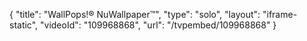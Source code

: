 {
    "title": "WallPops!&reg; NuWallpaper&trade;",
    "type": "solo",
    "layout": "iframe-static",
    "videoId": "109968868",
    "url": "\/tvpembed\/109968868"
}